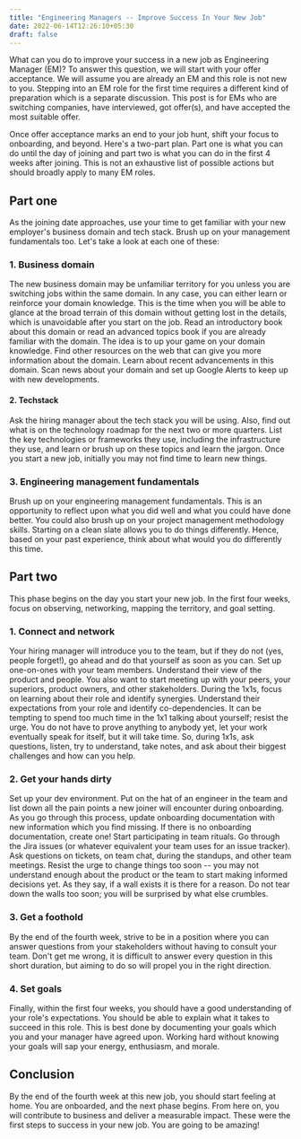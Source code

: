 ```yaml
---
title: "Engineering Managers -- Improve Success In Your New Job"
date: 2022-06-14T12:26:10+05:30
draft: false
---
```


What can you do to improve your success in a new job as Engineering Manager (EM)? To answer this question, we will start with your offer acceptance. We will assume you are already an EM and this role is not new to you. Stepping into an EM role for the first time requires a different kind of preparation which is a separate discussion. This post is for EMs who are switching companies, have interviewed, got offer(s), and have accepted the most suitable offer.

Once offer acceptance marks an end to your job hunt, shift your focus to onboarding, and beyond. Here's a two-part plan. Part one is what you can do until the day of joining and part two is what you can do in the first 4 weeks after joining. This is not an exhaustive list of possible actions but should broadly apply to many EM roles.

## Part one

As the joining date approaches, use your time to get familiar with your new employer's business domain and tech stack. Brush up on your management fundamentals too. Let's take a look at each one of these:

### 1. Business domain
The new business domain may be unfamiliar territory for you unless you are switching jobs within the same domain. In any case, you can either learn or reinforce your domain knowledge. This is the time when you will be able to glance at the broad terrain of this domain without getting lost in the details, which is unavoidable after you start on the job. Read an introductory book about this domain or read an advanced topics book if you are already familiar with the domain. The idea is to up your game on your domain knowledge. Find other resources on the web that can give you more information about the domain. Learn about recent advancements in this domain. Scan news about your domain and set up Google Alerts to keep up with new developments.

#### 2. Techstack
Ask the hiring manager about the tech stack you will be using. Also, find out what is on the technology roadmap for the next two or more quarters. List the key technologies or frameworks they use, including the infrastructure they use, and learn or brush up on these topics and learn the jargon. Once you start a new job, initially you may not find time to learn new things.

### 3. Engineering management fundamentals
Brush up on your engineering management fundamentals. This is an opportunity to reflect upon what you did well and what you could have done better. You could also brush up on your project management methodology skills. Starting on a clean slate allows you to do things differently. Hence, based on your past experience, think about what would you do differently this time.

## Part two

This phase begins on the day you start your new job. In the first four weeks, focus on observing, networking, mapping the territory, and goal setting.

### 1. Connect and network
Your hiring manager will introduce you to the team, but if they do not (yes, people forget!), go ahead and do that yourself as soon as you can. Set up one-on-ones with your team members. Understand their view of the product and people. You also want to start meeting up with your peers, your superiors, product owners, and other stakeholders. During the 1x1s, focus on learning about their role and identify synergies. Understand their expectations from your role and identify co-dependencies. It can be tempting to spend too much time in the 1x1 talking about yourself; resist the urge. You do not have to prove anything to anybody yet, let your work eventually speak for itself, but it will take time. So, during 1x1s, ask questions, listen, try to understand, take notes, and ask about their biggest challenges and how can you help.

### 2. Get your hands dirty
Set up your dev environment. Put on the hat of an engineer in the team and list down all the pain points a new joiner will encounter during onboarding. As you go through this process, update onboarding documentation with new information which you find missing. If there is no onboarding documentation, create one! Start participating in team rituals. Go through the Jira issues (or whatever equivalent your team uses for an issue tracker). Ask questions on tickets, on team chat, during the standups, and other team meetings. Resist the urge to change things too soon -- you may not understand enough about the product or the team to start making informed decisions yet. As they say, if a wall exists it is there for a reason. Do not tear down the walls too soon; you will be surprised by what else crumbles.

### 3. Get a foothold
By the end of the fourth week, strive to be in a position where you can answer questions from your stakeholders without having to consult your team. Don't get me wrong, it is difficult to answer every question in this short duration, but aiming to do so will propel you in the right direction.

### 4. Set goals
Finally, within the first four weeks, you should have a good understanding of your role's expectations. You should be able to explain what it takes to succeed in this role. This is best done by documenting your goals which you and your manager have agreed upon. Working hard without knowing your goals will sap your energy, enthusiasm, and morale.

## Conclusion
By the end of the fourth week at this new job, you should start feeling at home. You are onboarded, and the next phase begins. From here on, you will contribute to business and deliver a measurable impact. These were the first steps to success in your new job. You are going to be amazing!

